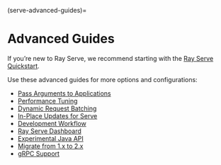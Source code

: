 (serve-advanced-guides)=
# Advanced Guides

If you’re new to Ray Serve, we recommend starting with the [Ray Serve Quickstart](serve-getting-started).

Use these advanced guides for more options and configurations:
- [Pass Arguments to Applications](app-builder-guide)
- [Performance Tuning](serve-perf-tuning)
- [Dynamic Request Batching](serve-performance-batching-requests)
- [In-Place Updates for Serve](serve-inplace-updates)
- [Development Workflow](serve-dev-workflow)
- [Ray Serve Dashboard](dash-serve-view)
- [Experimental Java API](serve-java-api)
- [Migrate from 1.x to 2.x](serve-migration)
- [gRPC Support](serve-set-up-grpc-service)
